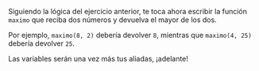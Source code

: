 Siguiendo la lógica del ejercicio anterior, te toca ahora escribir la función `maximo` que reciba dos números y devuelva el mayor de los dos. 

Por ejemplo, `maximo(8, 2)` debería devolver `8`, mientras que `maximo(4, 25)` debería devolver `25`.

Las variables serán una vez más tus aliadas, ¡adelante!